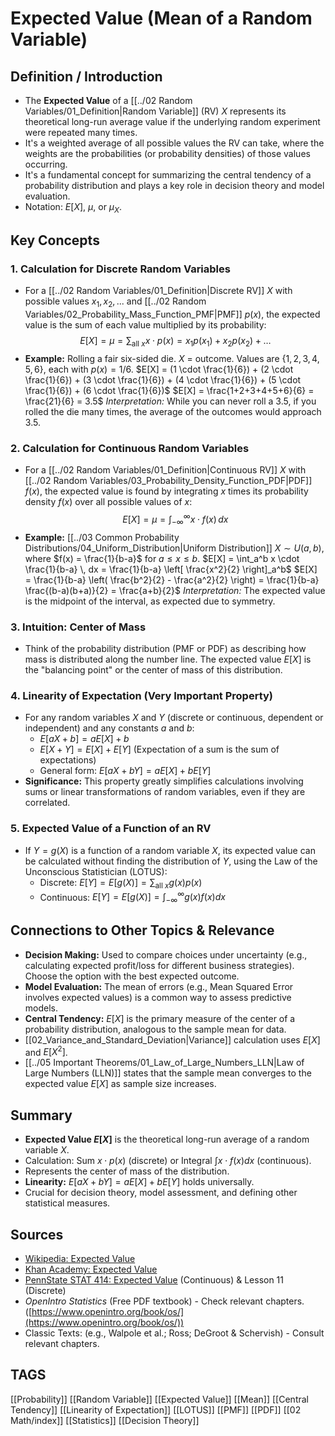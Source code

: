 # Expected Value (Mean of a Random Variable)

## Definition / Introduction
*   The **Expected Value** of a [[../02 Random Variables/01_Definition|Random Variable]] (RV) $X$ represents its theoretical long-run average value if the underlying random experiment were repeated many times.
*   It's a weighted average of all possible values the RV can take, where the weights are the probabilities (or probability densities) of those values occurring.
*   It's a fundamental concept for summarizing the central tendency of a probability distribution and plays a key role in decision theory and model evaluation.
*   Notation: $E[X]$, $\mu$, or $\mu_X$.

## Key Concepts

### 1. Calculation for Discrete Random Variables
*   For a [[../02 Random Variables/01_Definition|Discrete RV]] $X$ with possible values $x_1, x_2, ...$ and [[../02 Random Variables/02_Probability_Mass_Function_PMF|PMF]] $p(x)$, the expected value is the sum of each value multiplied by its probability:
    $$ E[X] = \mu = \sum_{\text{all } x} x \cdot p(x) = x_1 p(x_1) + x_2 p(x_2) + \dots $$
*   **Example:** Rolling a fair six-sided die. $X$ = outcome. Values are $\{1, 2, 3, 4, 5, 6\}$, each with $p(x) = 1/6$.
    $E[X] = (1 \cdot \frac{1}{6}) + (2 \cdot \frac{1}{6}) + (3 \cdot \frac{1}{6}) + (4 \cdot \frac{1}{6}) + (5 \cdot \frac{1}{6}) + (6 \cdot \frac{1}{6})$
    $E[X] = \frac{1+2+3+4+5+6}{6} = \frac{21}{6} = 3.5$
    *Interpretation:* While you can never roll a 3.5, if you rolled the die many times, the average of the outcomes would approach 3.5.

### 2. Calculation for Continuous Random Variables
*   For a [[../02 Random Variables/01_Definition|Continuous RV]] $X$ with [[../02 Random Variables/03_Probability_Density_Function_PDF|PDF]] $f(x)$, the expected value is found by integrating $x$ times its probability density $f(x)$ over all possible values of $x$:
    $$ E[X] = \mu = \int_{-\infty}^{\infty} x \cdot f(x) \, dx $$
*   **Example:** [[../03 Common Probability Distributions/04_Uniform_Distribution|Uniform Distribution]] $X \sim U(a, b)$, where $f(x) = \frac{1}{b-a}$ for $a \le x \le b$.
    $E[X] = \int_a^b x \cdot \frac{1}{b-a} \, dx = \frac{1}{b-a} \left[ \frac{x^2}{2} \right]_a^b$
    $E[X] = \frac{1}{b-a} \left( \frac{b^2}{2} - \frac{a^2}{2} \right) = \frac{1}{b-a} \frac{(b-a)(b+a)}{2} = \frac{a+b}{2}$
    *Interpretation:* The expected value is the midpoint of the interval, as expected due to symmetry.

### 3. Intuition: Center of Mass
*   Think of the probability distribution (PMF or PDF) as describing how mass is distributed along the number line. The expected value $E[X]$ is the "balancing point" or the center of mass of this distribution.

### 4. Linearity of Expectation (Very Important Property)
*   For any random variables $X$ and $Y$ (discrete or continuous, dependent or independent) and any constants $a$ and $b$:
    *   $E[aX + b] = aE[X] + b$
    *   $E[X + Y] = E[X] + E[Y]$ (Expectation of a sum is the sum of expectations)
    *   General form: $E[aX + bY] = aE[X] + bE[Y]$
*   **Significance:** This property greatly simplifies calculations involving sums or linear transformations of random variables, even if they are correlated.

### 5. Expected Value of a Function of an RV
*   If $Y = g(X)$ is a function of a random variable $X$, its expected value can be calculated without finding the distribution of $Y$, using the Law of the Unconscious Statistician (LOTUS):
    *   Discrete: $E[Y] = E[g(X)] = \sum_{\text{all } x} g(x) p(x)$
    *   Continuous: $E[Y] = E[g(X)] = \int_{-\infty}^{\infty} g(x) f(x) dx$

## Connections to Other Topics & Relevance
*   **Decision Making:** Used to compare choices under uncertainty (e.g., calculating expected profit/loss for different business strategies). Choose the option with the best expected outcome.
*   **Model Evaluation:** The mean of errors (e.g., Mean Squared Error involves expected values) is a common way to assess predictive models.
*   **Central Tendency:** $E[X]$ is the primary measure of the center of a probability distribution, analogous to the sample mean for data.
*   [[02_Variance_and_Standard_Deviation|Variance]] calculation uses $E[X]$ and $E[X^2]$.
*   [[../05 Important Theorems/01_Law_of_Large_Numbers_LLN|Law of Large Numbers (LLN)]] states that the sample mean converges to the expected value $E[X]$ as sample size increases.

## Summary
*   **Expected Value $E[X]$** is the theoretical long-run average of a random variable $X$.
*   Calculation: Sum $x \cdot p(x)$ (discrete) or Integral $\int x \cdot f(x) dx$ (continuous).
*   Represents the center of mass of the distribution.
*   **Linearity:** $E[aX + bY] = aE[X] + bE[Y]$ holds universally.
*   Crucial for decision theory, model assessment, and defining other statistical measures.

## Sources
*   [Wikipedia: Expected Value](https://en.wikipedia.org/wiki/Expected_value)
*   [Khan Academy: Expected Value](https://www.khanacademy.org/math/statistics-probability/random-variables-stats-library/expected-value-library/v/expected-value-of-a-discrete-random-variable)
*   [PennState STAT 414: Expected Value](https://online.stat.psu.edu/stat414/lesson/19) (Continuous) & Lesson 11 (Discrete)
*   *OpenIntro Statistics* (Free PDF textbook) - Check relevant chapters. ([https://www.openintro.org/book/os/](https://www.openintro.org/book/os/))
*   Classic Texts: (e.g., Walpole et al.; Ross; DeGroot & Schervish) - Consult relevant chapters.

## TAGS
[[Probability]] [[Random Variable]] [[Expected Value]] [[Mean]] [[Central Tendency]] [[Linearity of Expectation]] [[LOTUS]] [[PMF]] [[PDF]] [[02 Math/index]] [[Statistics]] [[Decision Theory]]